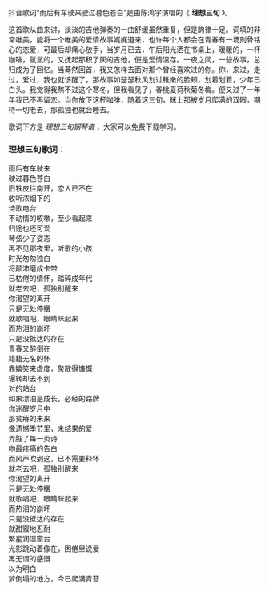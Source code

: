

抖音歌词“雨后有车驶来驶过暮色苍白”是由陈鸿宇演唱的《 **理想三旬** 》。

这首歌从曲来讲，淡淡的吉他弹奏的一曲舒缓虽然重复，但是韵律十足。词填的非常唯美，能将一个唯美的爱情故事娓娓道来，也许每个人都会在青春有一场刻骨铭心的恋爱，可最后却痛心放手，当岁月已去，午后阳光洒在书桌上，暖暖的，一杯咖啡，氲氲的，又抚起那积了灰的吉他，便是爱情温存。一夜之间，一些故事，总归成为了回忆。当蓦然回首，我又怎样去面对那个曾经喜欢过的你。你，来过，走过，爱过，我也就该醒了，那故事如瑟瑟秋风划过稚嫩的脸颊，划着划着，少年已白头。我觉得我熬不过这个寒冬，但我看见了，春桃夏荷秋菊冬梅。便又过了一年年我已不再留恋。当你放下这杯咖啡，随着这三旬，眯上那被岁月爬满的双眼，期待一切老去，那孤独也就会睡去。

歌词下方是 _理想三旬钢琴谱_ ，大家可以免费下载学习。

### 理想三旬歌词：

雨后有车驶来  
驶过暮色苍白  
旧铁皮往南开，恋人已不在  
收听浓烟下的  
诗歌电台  
不动情的咳嗽，至少看起来  
归途也还可爱  
琴弦少了姿态  
再不见那夜里，听歌的小孩  
时光匆匆独白  
将颠沛磨成卡带  
已枯倦的情怀，踏碎成年代  
就老去吧，孤独别醒来  
你渴望的离开  
只是无处停摆  
就歌唱吧，眼睛眯起来  
而热泪的崩坏  
只是没抵达的存在  
青春又醉倒在  
籍籍无名的怀  
靠嬉笑来虚度，聚散得慷慨  
辗转却去不到  
对的站台  
如果漂泊是成长，必经的路牌  
你迷醒岁月中  
那贫瘠的未来  
像遗憾季节里，未结果的爱  
弄脏了每一页诗  
吻最疼痛的告白  
而风声吹到这，已不需要释怀  
就老去吧，孤独别醒来  
你渴望的离开  
只是无处停摆  
就歌唱吧，眼睛眯起来  
而热泪的崩坏  
只是没抵达的存在  
就甜蜜地忍耐  
繁星润湿窗台  
光影跳动着像在，困倦里说爱  
再无谓的感慨  
以为明白  
梦倒塌的地方，今已爬满青苔

